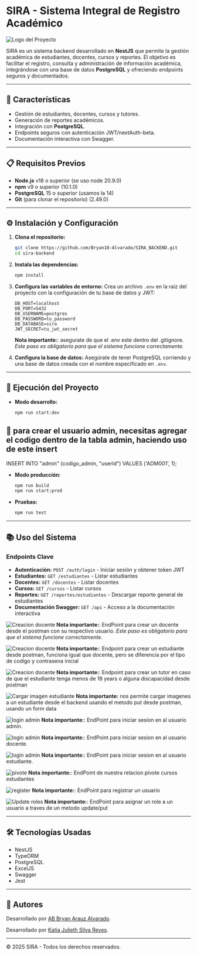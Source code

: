 # SIRA - Sistema Integral de Registro Académico

![Logo del Proyecto](./public/images/sira.jpeg)

SIRA es un sistema backend desarrollado en **NestJS** que permite la gestión académica de estudiantes, docentes, cursos y reportes. El objetivo es facilitar el registro, consulta y administración de información académica, integrándose con una base de datos **PostgreSQL** y ofreciendo endpoints seguros y documentados.

---

## 🚀 Características

- Gestión de estudiantes, docentes, cursos y tutores.
- Generación de reportes académicos.
- Integración con **PostgreSQL**.
- Endpoints seguros con autenticación JWT/nextAuth-beta.
- Documentación interactiva con Swagger.

---

## 📋 Requisitos Previos

- **Node.js** v18 o superior (se uso node 20.9.0)
- **npm** v9 o superior (10.1.0)
- **PostgreSQL** 15 o superior (usamos la 14)
- **Git** (para clonar el repositorio) (2.49.0)

---

## ⚙️ Instalación y Configuración

1. **Clona el repositorio:**

   ```bash
   git clone https://github.com/Bryan18-Alvarado/SIRA_BACKEND.git
   cd sira-backend
   ```

2. **Instala las dependencias:**

   ```bash
   npm install
   ```

3. **Configura las variables de entorno:**
   Crea un archivo `.env` en la raíz del proyecto con la configuración de tu base de datos y JWT:

   ```env
   DB_HOST=localhost
   DB_PORT=5432
   DB_USERNAME=postgres
   DB_PASSWORD=tu_password
   DB_DATABASE=sira
   JWT_SECRET=tu_jwt_secret
   ```

   **Nota importante:**: asegurate de que el .env este dentro del .gitignore.
   _Este paso es obligatorio para que el sistema funcione correctamente._

4. **Configura la base de datos:**
   Asegúrate de tener PostgreSQL corriendo y una base de datos creada con el nombre especificado en `.env`.

---

## 🚀 Ejecución del Proyecto

- **Modo desarrollo:**

  ```bash
  npm run start:dev
  ```

## 🚀 para crear el usuario admin, necesitas agregar el codigo dentro de la tabla admin, haciendo uso de este insert

INSERT INTO "admin" (codigo_admin, "userId") VALUES ('ADM001', 1);

- **Modo producción:**

  ```bash
  npm run build
  npm run start:prod
  ```

- **Pruebas:**
  ```bash
  npm run test
  ```

---

## 📚 Uso del Sistema

### Endpoints Clave

- **Autenticación:** `POST /auth/login` - Iniciar sesión y obtener token JWT
- **Estudiantes:** `GET /estudiantes` - Listar estudiantes
- **Docentes:** `GET /docentes` - Listar docentes
- **Cursos:** `GET /cursos` - Listar cursos
- **Reportes:** `GET /reportes/estudiantes` - Descargar reporte general de estudiantes
- **Documentación Swagger:** `GET /api` - Acceso a la documentación interactiva

![Creacion docente](./public/images/creacionDocenteUser.png)
**Nota importante:**: EndPoint para crear un docente desde el postman con su respectivo usuario.
_Este paso es obligatorio para que el sistema funcione correctamente._

![Creacion docente](./public/images/creacionEstudianteUser.png)
**Nota importante:**: Endpoint para crear un estudiante desde postman, funciona igual que docente, pero se diferencia por el tipo de codigo y contrasena inicial

![Creacion docente](./public/images/creacionTutores.png)
**Nota importante:**: Endpoint para crear un tutor en caso de que el estudiante tenga menos de 18 years o alguna discapacidad desde postman

![Cargar imagen estudiante](./public/images/imageEstudiante.png)
**Nota importante:** nos permite cargar imagenes a un estudiante desde el backend usando el metodo put desde postman, usando un form data

![login admin](./public/images/loginAdmin.png)
**Nota importante:**: EndPoint para iniciar sesion en al usuario admin.

![login admin](./public/images/loginDocente.png)
**Nota importante:**: EndPoint para iniciar sesion en al usuario docente.

![login admin](./public/images/loginEstudiante.png)
**Nota importante:**: EndPoint para iniciar sesion en al usuario estudiante.

![pivote](./public/images/pivote.png)
**Nota importante:**: EndPoint de nuestra relacion pivote cursos estudiantes

![register](./public/images/register.png)
**Nota importante:**: EndPoint para registrar un usuario

![Update roles](./public/images/updateRoles.png)
**Nota importante:**: EndPoint para asignar un role a un usuario a traves de un metodo update/put

---

## 🛠️ Tecnologías Usadas

- NestJS
- TypeORM
- PostgreSQL
- ExcelJS
- Swagger
- Jest

---

## 👤 Autores

Desarrollado por [AB Bryan Arauz Alvarado](https://github.com/Bryan18-Alvarado).

Desarrollado por [Katia Julieth Silva Reyes](https://github.com/katia-silva09).

---

© 2025 SIRA - Todos los derechos reservados.
